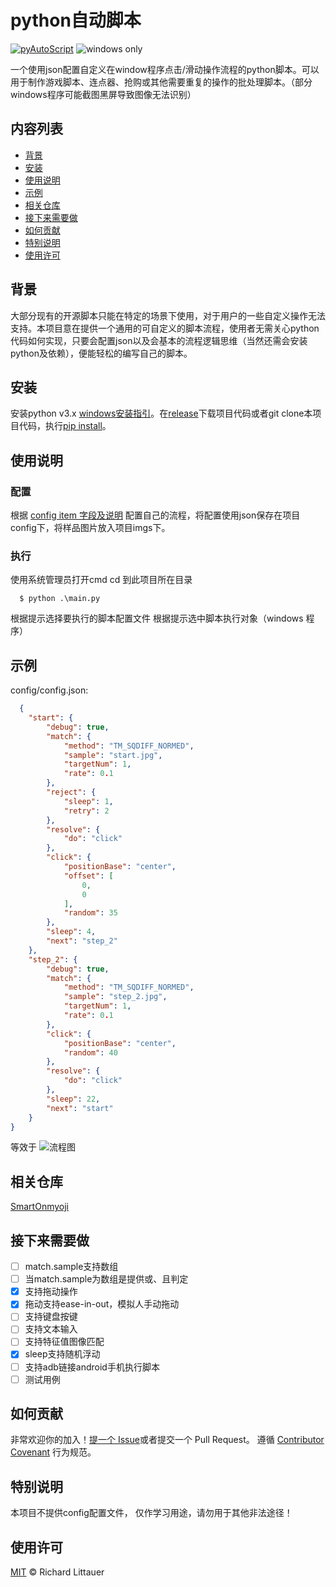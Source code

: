 # python自动脚本
[![pyAutoScript](https://img.shields.io/badge/python-v3.x-blue)](https://github.com/ziitar/pyAutoScript) ![windows only](https://img.shields.io/badge/platform-windows-blue)

一个使用json配置自定义在window程序点击/滑动操作流程的python脚本。可以用于制作游戏脚本、连点器、抢购或其他需要重复的操作的批处理脚本。（部分windows程序可能截图黑屏导致图像无法识别）

## 内容列表

- [背景](#背景)
- [安装](#安装)
- [使用说明](#使用说明)
- [示例](#示例)
- [相关仓库](#相关仓库)
- [接下来需要做](#接下来需要做)
- [如何贡献](#如何贡献)
- [特别说明](#特别说明)
- [使用许可](#使用许可)

## 背景
大部分现有的开源脚本只能在特定的场景下使用，对于用户的一些自定义操作无法支持。本项目意在提供一个通用的可自定义的脚本流程，使用者无需关心python代码如何实现，只要会配置json以及会基本的流程逻辑思维（当然还需会安装python及依赖），便能轻松的编写自己的脚本。

## 安装
安装python v3.x [windows安装指引](https://docs.python.org/zh-cn/3/using/windows.html#)。在[release](https://github.com/ziitar/pyAutoScript/releases)下载项目代码或者git clone本项目代码，执行[pip install](https://docs.python.org/zh-cn/3/installing/index.html)。

## 使用说明

### 配置
根据 [config item 字段及说明](https://github.com/ziitar/pyAutoScript/blob/master/config/config.md) 配置自己的流程，将配置使用json保存在项目config下，将样品图片放入项目imgs下。

### 执行
使用系统管理员打开cmd 
cd 到此项目所在目录
```
  $ python .\main.py
```
根据提示选择要执行的脚本配置文件
根据提示选中脚本执行对象（windows 程序）

## 示例
config/config.json:
```json
  {
    "start": {
        "debug": true,
        "match": {
            "method": "TM_SQDIFF_NORMED",
            "sample": "start.jpg",
            "targetNum": 1,
            "rate": 0.1
        },
        "reject": {
            "sleep": 1,
            "retry": 2
        },
        "resolve": {
            "do": "click"
        },
        "click": {
            "positionBase": "center",
            "offset": [
                0,
                0
            ],
            "random": 35
        },
        "sleep": 4,
        "next": "step_2"
    },
    "step_2": {
        "debug": true,
        "match": {
            "method": "TM_SQDIFF_NORMED",
            "sample": "step_2.jpg",
            "targetNum": 1,
            "rate": 0.1
        },
        "click": {
            "positionBase": "center",
            "random": 40
        },
        "resolve": {
            "do": "click"
        },
        "sleep": 22,
        "next": "start"
    }
}
```
等效于 ![流程图](http://assets.processon.com/chart_image/625d21381e085306fa70ddff.png)

## 相关仓库

[SmartOnmyoji](https://github.com/aicezam/SmartOnmyoji)


## 接下来需要做

- [ ] match.sample支持数组
- [ ] 当match.sample为数组是提供或、且判定
- [x] 支持拖动操作
- [x] 拖动支持ease-in-out，模拟人手动拖动
- [ ] 支持键盘按键
- [ ] 支持文本输入
- [ ] 支持特征值图像匹配
- [x] sleep支持随机浮动
- [ ] 支持adb链接android手机执行脚本
- [ ] 测试用例

## 如何贡献
非常欢迎你的加入！[提一个 Issue](https://github.com/ziitar/pyAutoScript/issues/new)或者提交一个 Pull Request。
遵循 [Contributor Covenant](http://contributor-covenant.org/version/1/3/0/) 行为规范。

## 特别说明

本项目不提供config配置文件，
仅作学习用途，请勿用于其他非法途径！

## 使用许可
[MIT](LICENSE) © Richard Littauer
